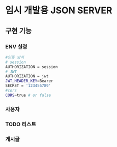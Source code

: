 # 임시 개발용 JSON SERVER

## 구현 기능

### ENV 설정

```bash
#인증 방식
# session
AUTHORIZATION = session
# JWT
AUTHORIZATION = jwt
JWT_HEADER_KEY=Bearer
SECRET = '123456789'
#cors
CORS=true # or false
```

### 사용자

### TODO 리스트

### 게시글
